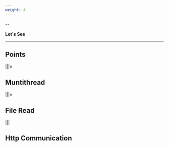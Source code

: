 ```yaml
---
weight: 4
---
```

--
<!--: .wrap bg=bg-black bg=aligncenter bgimage=https://source.unsplash.com/8OyKWQgBsKQ -->

<b class="text-data bg-trans-light">Let's See</b>

---
<!--: .wrap -->

## Points

|||v

## Muntithread


|||v

## File Read


|||

## Http Communication
